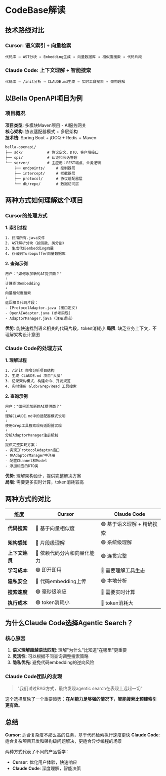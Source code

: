 # CodeBase解读

## 技术路线对比

### Cursor: 语义索引 + 向量检索
```
代码库 → AST分块 → Embedding生成 → 向量数据库 → 相似度搜索 → 代码片段
```

### Claude Code: 上下文理解 + 智能搜索
```
代码库 → /init分析 → CLAUDE.md生成 → 实时工具搜索 → 架构理解
```

## 以Bella OpenAPI项目为例

### 项目概况
**项目类型**: 多模块Maven项目 - AI服务网关  
**核心架构**: 协议适配器模式 + 多层架构  
**技术栈**: Spring Boot + jOOQ + Redis + Maven

```
bella-openapi/
├── sdk/           # 协议定义、DTO、客户端接口
├── spi/           # 认证和会话管理
└── server/        # 主应用：REST端点、业务逻辑
    ├── endpoints/     # 控制器层
    ├── intercept/     # 拦截器层
    ├── protocol/      # 协议适配器层
    └── db/repo/       # 数据访问层
```

## 两种方式如何理解这个项目

### Cursor的处理方式

**1. 索引过程**
```
1. 扫描所有.java文件
2. AST解析分块（按函数、类分割）
3. 生成代码embedding向量
4. 存储到Turbopuffer向量数据库
```

**2. 查询示例**
```
用户："如何添加新的AI提供商？"
↓
计算查询embedding
↓
向量相似度搜索
↓
返回相关代码片段：
- IProtocolAdaptor.java (接口定义)
- OpenAIAdaptor.java (参考实现)  
- AdaptorManager.java (注册逻辑)
```

**优势**: 能快速找到语义相关的代码片段，token消耗小
**局限**: 缺乏业务上下文，不理解架构设计意图

### Claude Code的处理方式

**1. 理解过程**
```
1. /init 命令分析项目结构
2. 生成 CLAUDE.md 项目"大脑"
3. 记录架构模式、构建命令、开发规范
4. 实时使用 Glob/Grep/Read 工具搜索
```

**2. 查询示例**
```
用户："如何添加新的AI提供商？"
↓
理解CLAUDE.md中的适配器模式说明
↓
使用Grep工具搜索现有适配器实现
↓
分析AdaptorManager注册机制
↓
提供完整实现方案：
- 实现IProtocolAdaptor接口
- 在AdaptorManager中注册
- 配置Channel和Model
- 添加相应的DTO类
```

**优势**: 理解架构设计，提供完整解决方案  
**局限**: 需要更多实时计算，token消耗较高

## 两种方式的对比

| 维度        | Cursor           | Claude Code      |
|-----------|------------------|------------------|
| **代码搜索**  | 🔴 基于向量相似度       | 🟢 基于语义理解 + 精确搜索 |
| **架构感知**  | 🔴 片段级理解         | 🟢 系统级理解         |
| **上下文连贯** | 🔴 依赖代码分片和向量化能力  | 🟢 连贯完整          |
| **学习成本**  | 🟢 即开即用          | 🔴 需要理解工具生态      |
| **隐私安全**  | 🔴 代码embedding上传 | 🟢 本地分析          |
| **搜索速度**  | 🟢 毫秒级响应         | 🔴 需要实时计算        |
| **执行成本**  | 🟢 token消耗小      | 🔴 token消耗大      |

## 为什么Claude Code选择Agentic Search？

### 核心原因
1. **语义理解超越语法匹配**: 理解"为什么"比知道"在哪里"更重要
2. **灵活性**: 可以根据不同查询调整搜索策略
3. **隐私优先**: 避免代码embedding的逆向风险

### Claude Code团队的发现
> "我们试过RAG方式，最终发现agentic search在表现上远超一切"

这个选择反映了一个重要趋势：**在AI能力足够强的情况下，智能搜索比预建索引更有效**。

## 总结

**Cursor**: 适合复杂度不那么高的任务，基于代码检索执行速度更快 
**Claude Code**: 适合复杂项目开发和架构级问题解决，更适合异步编程的场景

两种方式代表了不同的产品哲学：
- **Cursor**: 优化用户体验，快速响应
- **Claude Code**: 深度理解，智能决策
